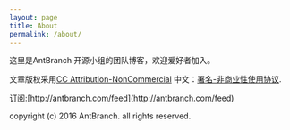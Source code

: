 ```yaml
---
layout: page
title: About
permalink: /about/
---
```


这里是AntBranch 开源小组的团队博客，欢迎爱好者加入。


文章版权采用[CC Attribution-NonCommercial](http://creativecommons.org/licenses/by-nc/4.0/) 中文：[署名-非商业性使用协议](http://creativecommons.org/licenses/by-nc/3.0/cn/).

订阅:[http://antbranch.com/feed](http://antbranch.com/feed)

copyright (c) 2016 AntBranch. all rights reserved.
